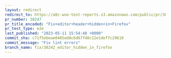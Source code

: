 ```yaml
---
layout: redirect
redirect_to: https://a8c-woo-test-reports.s3.amazonaws.com/public/pr/38247/e2e/index.html
pr_number: 38247
pr_title_encoded: "Fix+editor+header+hidden+in+Firefox"
pr_test_type: e2e
last_published: "2023-05-11 15:54:48 +0000"
commit_sha: c71f5ebeae0485ed0c6d67f48c12e1def7c29618
commit_message: "Fix lint errors"
branch_name: fix/38242_editor_hidden_in_firefox
---
```

